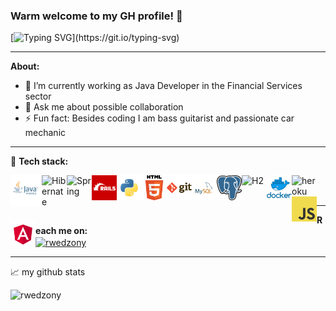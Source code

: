 ### Warm welcome to my GH profile! 👋

[![Typing SVG](https://readme-typing-svg.herokuapp.com?lines=Professional+Java+Developer%2C;...but+ROR+enthusiast+as+well!)](https://git.io/typing-svg)
</p>
<hr/>

**About:**

- 🔭 I’m currently working as Java Developer in the Financial Services sector<br>
- 💬 Ask me about possible collaboration<br>
- ⚡ Fun fact: Besides coding I am bass guitarist and passionate car mechanic
<hr/>

🔧 **Tech stack:** 
<br>

<!-- ![Java](https://img.icons8.com/color/30/java.png) -->

<img align="left" alt="Java" width="50px" src="https://raw.githubusercontent.com/github/explore/80688e429a7d4ef2fca1e82350fe8e3517d3494d/topics/java/java.png" />
<img align="left" alt="Hibernate" width="40px" src="https://avatars.githubusercontent.com/u/348262?s=200&v=4" />
<img align="left" alt="Spring" width="40px" src="https://avatars.githubusercontent.com/u/317776?s=200&v=4"/>
<img align="left" alt="ROR" width="40px" src="https://raw.githubusercontent.com/github/explore/80688e429a7d4ef2fca1e82350fe8e3517d3494d/topics/rails/rails.png"/>
<img align="left" alt="Python" width="40px" src="https://raw.githubusercontent.com/github/explore/80688e429a7d4ef2fca1e82350fe8e3517d3494d/topics/python/python.png"/>
<img align="left" alt="html" width="40px" src="https://raw.githubusercontent.com/github/explore/80688e429a7d4ef2fca1e82350fe8e3517d3494d/topics/html/html.png"/>
<img align="left" alt="git" width="40px" src="https://raw.githubusercontent.com/github/explore/80688e429a7d4ef2fca1e82350fe8e3517d3494d/topics/git/git.png"/>
<img align="left" alt="mysql" width="40px" src="https://raw.githubusercontent.com/github/explore/80688e429a7d4ef2fca1e82350fe8e3517d3494d/topics/mysql/mysql.png"/>
<img align="left" alt="postgresql" width="40px" src="https://raw.githubusercontent.com/github/explore/80688e429a7d4ef2fca1e82350fe8e3517d3494d/topics/postgresql/postgresql.png"/>
<img align="left" alt="H2" width="40px" src="https://avatars.githubusercontent.com/u/11459762?s=200&v=4"/>
<img align="left" alt="docker" width="40px" src="https://raw.githubusercontent.com/github/explore/80688e429a7d4ef2fca1e82350fe8e3517d3494d/topics/docker/docker.png"/>
<img align="left" alt="heroku" width="40px" src="https://avatars.githubusercontent.com/u/23211?s=200&v=4"/>
<img align="left" alt="JS" width="40px" src="https://raw.githubusercontent.com/github/explore/80688e429a7d4ef2fca1e82350fe8e3517d3494d/topics/javascript/javascript.png"/>
<img align="left" alt="Angular" width="40px" src="https://raw.githubusercontent.com/github/explore/80688e429a7d4ef2fca1e82350fe8e3517d3494d/topics/angular/angular.png"/>


<br>
<br>
<hr/>

**Reach me on:**
<br>
<a href="https://www.linkedin.com/in/rafal-wedzony/" target="blank"><img align="center" src="https://image0.flaticon.com/icons/png/128/174/174857.png" alt="rwedzony" height="40" width="40" /></a>
<hr/>
📈 my github stats

<p> <img src="https://github-readme-stats.vercel.app/api?username=rwedzony&show_icons=true&theme=highcontrast" alt="rwedzony" />

  
  
  
  
  
<!--
**rwedzony/rwedzony** is a ✨ _special_ ✨ repository because its `README.md` (this file) appears on your GitHub profile.

Here are some ideas to get you started:

- 🔭 I’m currently working on ...
- 🌱 I’m currently learning ...
- 👯 I’m looking to collaborate on ...
- 🤔 I’m looking for help with ...
- 💬 Ask me about ...
- 😄 Pronouns: ...
- ⚡ Fun fact: ...
-->
